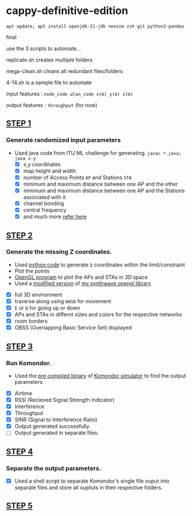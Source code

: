 # cappy-definitive-edition

`apt update; apt install openjdk-21-jdk neovim zsh git python3-pandas`

final

use the 3 scripts to automate...

replicate.sh creates multiple folders

mega-clean.sh cleans all redundant files/folders

4-14.sh is a sample file to automate

input features  : `node_code wlan_code x(m) y(m) z(m)`

output features : `throughput` (for now)


## [STEP 1](https://github.com/bhu1-103/cappy-definitive-edition/tree/main/step1)
### Generate randomized input parameters
 - Used java code from ITU ML challenge for generating. `javac *.java; java x-y`
    - [x] x,y coordinates
    - [x] map height and width
    - [x] number of Access Points `AP` and Stations `STA`
    - [x] minimum and maximum distance between one AP and the other
    - [x] minimum and maximum distance between one AP and the Stations associated with it
    - [x] channel bonding
    - [x] central frequency
    - [x] and much more [refer here](https://github.com/bhu1-103/cappy-definitive-edition/blob/main/step1/input-java.csv)

## [STEP 2](https://github.com/bhu1-103/cappy-definitive-edition/tree/main/step2)
### Generate the missing Z coordinates.
  - Used [python code](https://github.com/bhu1-103/cappy-definitive-edition/blob/main/step2/oriz.py) to generate z coordinates within the limit/constraint
 - Plot the points
  - [OpenGL program](https://github.com/bhu1-103/cappy-definitive-edition/blob/main/step2/v0.4/source/main.cpp) to plot the APs and STAs in 3D space
  - Used a [modified version](https://github.com/bhu1-103/cappy-definitive-edition/blob/main/step2/v0.4/source/synthwave.cpp) of [my synthwave opengl library](https://github.com/bhu1-103/swiss-army-katana/blob/main/lib/synthwave/synthwave.cpp)
  - [x] full 3D environment
  - [x] traverse along using `WASD` for movement
  - [x] `E` or `Q` for going up or down
  - [x] APs and STAs in differnt sizes and colors for the respective networks
  - [x] room borders
  - [x] OBSS (Overlapping Basic Service Set) displayed

## [STEP 3](https://github.com/bhu1-103/cappy-definitive-edition/blob/main/step3/combine.sh)
### Run Komondor.
 - Used the [pre compiled binary](https://github.com/bhu1-103/cappy-definitive-edition/blob/main/Komondor/Code/main/komondor_main) of [Komondor simulator](https://github.com/wn-upf/Komondor) to find the output parameters.
  - [x] Airtime
  - [x] RSSI (Recieved Signal Strength Indicator)
  - [x] Interference
  - [x] Throughput
  - [x] SINR (Signal to Interference Ratio)
  - [x] Output generated successfully.
  - [ ] Output generated in separate files.

## [STEP 4](https://github.com/bhu1-103/cappy-definitive-edition/blob/main/step4/step4.sh)
### Separate the output parameters.
 - [x] Used a shell script to separate Komondor's single file ouput into separate files and store all ouptuts in their respective folders.


## [STEP 5](https://github.com/bhu1-103/cappy-definitive-edition/blob/main/step5/step5.sh)
